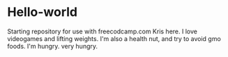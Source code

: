 # Hello-world
Starting repository for use with freecodcamp.com
Kris here.  I love videogames and lifting weights.  I'm also a health nut, and try to avoid gmo foods.  I'm hungry. very hungry.
